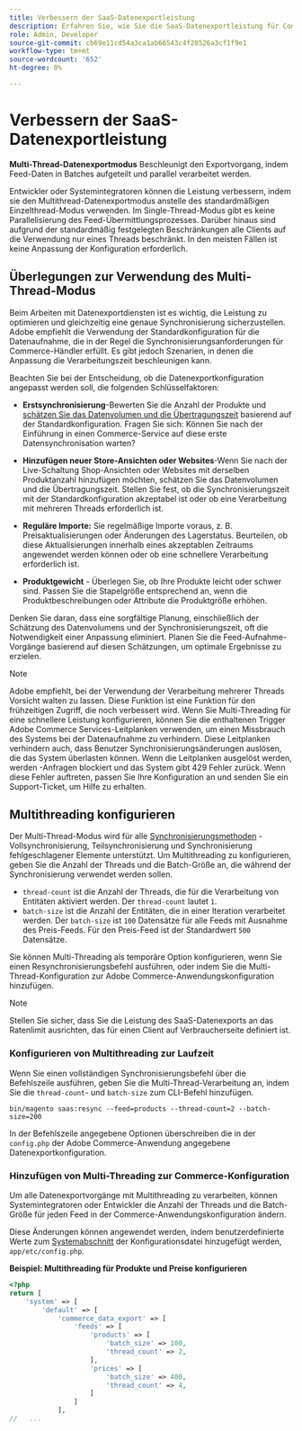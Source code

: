 ```yaml
---
title: Verbessern der SaaS-Datenexportleistung
description: Erfahren Sie, wie Sie die SaaS-Datenexportleistung für Commerce Services mithilfe des Multithread-Datenexportmodus verbessern können.
role: Admin, Developer
source-git-commit: cb69e11cd54a3ca1ab66543c4f28526a3cf1f9e1
workflow-type: tm+mt
source-wordcount: '652'
ht-degree: 0%

---
```


# Verbessern der SaaS-Datenexportleistung

**Multi-Thread-Datenexportmodus** Beschleunigt den Exportvorgang, indem Feed-Daten in Batches aufgeteilt und parallel verarbeitet werden.

Entwickler oder Systemintegratoren können die Leistung verbessern, indem sie den Multithread-Datenexportmodus anstelle des standardmäßigen Einzelthread-Modus verwenden. Im Single-Thread-Modus gibt es keine Parallelisierung des Feed-Übermittlungsprozesses. Darüber hinaus sind aufgrund der standardmäßig festgelegten Beschränkungen alle Clients auf die Verwendung nur eines Threads beschränkt. In den meisten Fällen ist keine Anpassung der Konfiguration erforderlich.

## Überlegungen zur Verwendung des Multi-Thread-Modus

Beim Arbeiten mit Datenexportdiensten ist es wichtig, die Leistung zu optimieren und gleichzeitig eine genaue Synchronisierung sicherzustellen.
Adobe empfiehlt die Verwendung der Standardkonfiguration für die Datenaufnahme, die in der Regel die Synchronisierungsanforderungen für Commerce-Händler erfüllt. Es gibt jedoch Szenarien, in denen die Anpassung die Verarbeitungszeit beschleunigen kann.

Beachten Sie bei der Entscheidung, ob die Datenexportkonfiguration angepasst werden soll, die folgenden Schlüsselfaktoren:

- **Erstsynchronisierung**-Bewerten Sie die Anzahl der Produkte und [schätzen Sie das Datenvolumen und die Übertragungszeit](estimate-data-volume-sync-time.md) basierend auf der Standardkonfiguration. Fragen Sie sich: Können Sie nach der Einführung in einen Commerce-Service auf diese erste Datensynchronisation warten?

- **Hinzufügen neuer Store-Ansichten oder Websites**-Wenn Sie nach der Live-Schaltung Shop-Ansichten oder Websites mit derselben Produktanzahl hinzufügen möchten, schätzen Sie das Datenvolumen und die Übertragungszeit. Stellen Sie fest, ob die Synchronisierungszeit mit der Standardkonfiguration akzeptabel ist oder ob eine Verarbeitung mit mehreren Threads erforderlich ist.

- **Reguläre Importe:** Sie regelmäßige Importe voraus, z. B. Preisaktualisierungen oder Änderungen des Lagerstatus. Beurteilen, ob diese Aktualisierungen innerhalb eines akzeptablen Zeitraums angewendet werden können oder ob eine schnellere Verarbeitung erforderlich ist.

- **Produktgewicht** - Überlegen Sie, ob Ihre Produkte leicht oder schwer sind. Passen Sie die Stapelgröße entsprechend an, wenn die Produktbeschreibungen oder Attribute die Produktgröße erhöhen.

Denken Sie daran, dass eine sorgfältige Planung, einschließlich der Schätzung des Datenvolumens und der Synchronisierungszeit, oft die Notwendigkeit einer Anpassung eliminiert. Planen Sie die Feed-Aufnahme-Vorgänge basierend auf diesen Schätzungen, um optimale Ergebnisse zu erzielen.

>[!NOTE]
>
>Adobe empfiehlt, bei der Verwendung der Verarbeitung mehrerer Threads Vorsicht walten zu lassen. Diese Funktion ist eine Funktion für den frühzeitigen Zugriff, die noch verbessert wird. Wenn Sie Multi-Threading für eine schnellere Leistung konfigurieren, können Sie die enthaltenen Trigger Adobe Commerce Services-Leitplanken verwenden, um einen Missbrauch des Systems bei der Datenaufnahme zu verhindern. Diese Leitplanken verhindern auch, dass Benutzer Synchronisierungsänderungen auslösen, die das System überlasten können. Wenn die Leitplanken ausgelöst werden, werden -Anfragen blockiert und das System gibt 429 Fehler zurück. Wenn diese Fehler auftreten, passen Sie Ihre Konfiguration an und senden Sie ein Support-Ticket, um Hilfe zu erhalten.

## Multithreading konfigurieren

Der Multi-Thread-Modus wird für alle [Synchronisierungsmethoden](data-synchronization.md#synchronization-process) - Vollsynchronisierung, Teilsynchronisierung und Synchronisierung fehlgeschlagener Elemente unterstützt. Um Multithreading zu konfigurieren, geben Sie die Anzahl der Threads und die Batch-Größe an, die während der Synchronisierung verwendet werden sollen.

- `thread-count` ist die Anzahl der Threads, die für die Verarbeitung von Entitäten aktiviert werden. Der `thread-count` lautet `1`.
- `batch-size` ist die Anzahl der Entitäten, die in einer Iteration verarbeitet werden. Der `batch-size` ist `100` Datensätze für alle Feeds mit Ausnahme des Preis-Feeds. Für den Preis-Feed ist der Standardwert `500` Datensätze.

Sie können Multi-Threading als temporäre Option konfigurieren, wenn Sie einen Resynchronisierungsbefehl ausführen, oder indem Sie die Multi-Thread-Konfiguration zur Adobe Commerce-Anwendungskonfiguration hinzufügen.

>[!NOTE]
>
>Stellen Sie sicher, dass Sie die Leistung des SaaS-Datenexports an das Ratenlimit ausrichten, das für einen Client auf Verbraucherseite definiert ist.

### Konfigurieren von Multithreading zur Laufzeit

Wenn Sie einen vollständigen Synchronisierungsbefehl über die Befehlszeile ausführen, geben Sie die Multi-Thread-Verarbeitung an, indem Sie die `thread-count`- und `batch-size` zum CLI-Befehl hinzufügen.

```
bin/magento saas:resync --feed=products --thread-count=2 --batch-size=200
```

In der Befehlszeile angegebene Optionen überschreiben die in der `config.php` der Adobe Commerce-Anwendung angegebene Datenexportkonfiguration.

### Hinzufügen von Multi-Threading zur Commerce-Konfiguration

Um alle Datenexportvorgänge mit Multithreading zu verarbeiten, können Systemintegratoren oder Entwickler die Anzahl der Threads und die Batch-Größe für jeden Feed in der Commerce-Anwendungskonfiguration ändern.

Diese Änderungen können angewendet werden, indem benutzerdefinierte Werte zum [Systemabschnitt](https://experienceleague.adobe.com/de/docs/commerce-operations/configuration-guide/files/config-reference-configphp#system) der Konfigurationsdatei hinzugefügt werden, `app/etc/config.php`.

**Beispiel: Multithreading für Produkte und Preise konfigurieren**

```php
<?php
return [
    'system' => [
        'default' => [
            'commerce_data_export' => [
                'feeds' => [
                    'products' => [
                        'batch_size' => 100,
                        'thread_count' => 2,
                    ],
                    'prices' => [
                        'batch_size' => 400,
                        'thread_count' => 4,
                    ]
                ]
            ],
//   ...
```
